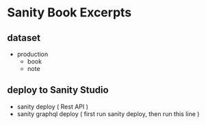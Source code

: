 # Sanity Book Excerpts
## dataset
- production
  - book
  - note

## deploy to Sanity Studio
- sanity deploy ( Rest API )
- sanity graphql deploy ( first run sanity deploy, then run this line )
